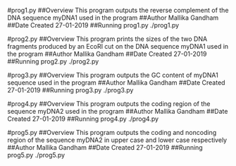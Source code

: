 #prog1.py 
##Overview 
This program outputs the reverse complement of the DNA sequence myDNA1 used in the program 
##Author 
Mallika Gandham 
##Date Created 
27-01-2019
##Running prog1.py 
./prog1.py 

#prog2.py 
##Overview 
This program prints the sizes of the two DNA fragments produced by an EcoRI cut on the DNA sequence myDNA1 used in the program 
##Author 
Mallika Gandham 
##Date Created 
27-01-2019 
##Running prog2.py 
./prog2.py

#prog3.py 
##Overview
This program outputs the GC content of myDNA1 sequence used in the program 
##Author 
Mallika Gandham 
##Date Created 
27-01-2019 
##Running prog3.py 
./prog3.py

#prog4.py 
##Overview 
This program outputs the coding region of the sequence myDNA2 used in the program 
##Author 
Mallika Gandham 
##Date Created 
27-01-2019 
##Running prog4.py 
./prog4.py

#prog5.py 
##Overview 
This program outputs the coding and noncoding region of the sequence myDNA2 in upper case and lower case respectively 
##Author
Mallika Gandham 
##Date Created 
27-01-2019 
##Running prog5.py 
./prog5.py

